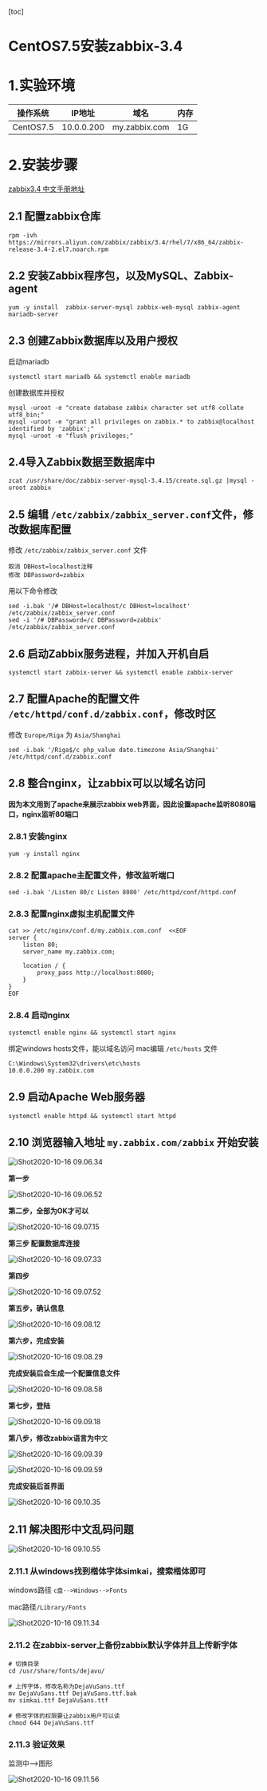 [toc]



# CentOS7.5安装zabbix-3.4

# 1.实验环境

| 操作系统  | IP地址     | 域名          | 内存 |
| --------- | ---------- | ------------- | ---- |
| CentOS7.5 | 10.0.0.200 | my.zabbix.com | 1G   |



# 2.安装步骤

[zabbix3.4 中文手册地址 ](https://www.zabbix.com/documentation/3.4/zh/manual)



## 2.1 配置zabbix仓库

```shell
rpm -ivh https://mirrors.aliyun.com/zabbix/zabbix/3.4/rhel/7/x86_64/zabbix-release-3.4-2.el7.noarch.rpm
```



## 2.2 安装Zabbix程序包，以及MySQL、Zabbix-agent

```shell
yum -y install  zabbix-server-mysql zabbix-web-mysql zabbix-agent mariadb-server
```



## 2.3 创建Zabbix数据库以及用户授权

启动mariadb

```shell
systemctl start mariadb && systemctl enable mariadb
```



创建数据库并授权

```shell
mysql -uroot -e "create database zabbix character set utf8 collate utf8_bin;"
mysql -uroot -e "grant all privileges on zabbix.* to zabbix@localhost identified by 'zabbix';"
mysql -uroot -e "flush privileges;"
```



## 2.4导入Zabbix数据至数据库中

```shell
zcat /usr/share/doc/zabbix-server-mysql-3.4.15/create.sql.gz |mysql -uroot zabbix
```



## 2.5 编辑 `/etc/zabbix/zabbix_server.conf`文件，修改数据库配置

修改 `/etc/zabbix/zabbix_server.conf` 文件

```shell
取消 DBHost=localhost注释
修改 DBPassword=zabbix
```



用以下命令修改

```shell
sed -i.bak '/# DBHost=localhost/c DBHost=localhost' /etc/zabbix/zabbix_server.conf  
sed -i '/# DBPassword=/c DBPassword=zabbix' /etc/zabbix/zabbix_server.conf
```



## 2.6 启动Zabbix服务进程，并加入开机自启

```shell
systemctl start zabbix-server && systemctl enable zabbix-server
```



## 2.7 配置Apache的配置文件 `/etc/httpd/conf.d/zabbix.conf`，修改时区

修改 `Europe/Riga` 为 `Asia/Shanghai`

```shell
sed -i.bak '/Riga$/c php_value date.timezone Asia/Shanghai' /etc/httpd/conf.d/zabbix.conf
```



## 2.8 整合nginx，让zabbix可以以域名访问

**因为本文用到了apache来展示zabbix web界面，因此设置apache监听8080端口，nginx监听80端口**

### 2.8.1 安装nginx

```shell
yum -y install nginx
```



### 2.8.2 配置apache主配置文件，修改监听端口

```shell
sed -i.bak '/Listen 80/c Listen 8080' /etc/httpd/conf/httpd.conf
```



### 2.8.3 配置nginx虚拟主机配置文件

```nginx
cat >> /etc/nginx/conf.d/my.zabbix.com.conf  <<EOF
server {
	listen 80;
	server_name my.zabbix.com;

	location / {
		proxy_pass http://localhost:8080;
	}
}
EOF
```



### 2.8.4 启动nginx

```shell
systemctl enable nginx && systemctl start nginx
```



绑定windows hosts文件，能以域名访问 mac编辑 `/etc/hosts` 文件

```shell
C:\Windows\System32\drivers\etc\hosts
10.0.0.200 my.zabbix.com
```



## 2.9 启动Apache Web服务器

```shell
systemctl enable httpd && systemctl start httpd
```



## 2.10 浏览器输入地址 `my.zabbix.com/zabbix` 开始安装

![iShot2020-10-16 09.06.34](https://gitea.pptfz.cn/pptfz/picgo-images/raw/branch/master/img/iShot2020-10-16%2009.06.34.png)

**第一步**

![iShot2020-10-16 09.06.52](https://gitea.pptfz.cn/pptfz/picgo-images/raw/branch/master/img/iShot2020-10-16%2009.06.52.png)

**第二步，全部为OK才可以**

![iShot2020-10-16 09.07.15](https://gitea.pptfz.cn/pptfz/picgo-images/raw/branch/master/img/iShot2020-10-16%2009.07.15.png)

**第三步 配置数据库连接**

![iShot2020-10-16 09.07.33](https://gitea.pptfz.cn/pptfz/picgo-images/raw/branch/master/img/iShot2020-10-16%2009.07.33.png)

**第四步**

![iShot2020-10-16 09.07.52](https://gitea.pptfz.cn/pptfz/picgo-images/raw/branch/master/img/iShot2020-10-16%2009.07.52.png)



**第五步，确认信息**

![iShot2020-10-16 09.08.12](https://gitea.pptfz.cn/pptfz/picgo-images/raw/branch/master/img/iShot2020-10-16%2009.08.12.png)



**第六步，完成安装**

![iShot2020-10-16 09.08.29](https://gitea.pptfz.cn/pptfz/picgo-images/raw/branch/master/img/iShot2020-10-16%2009.08.29.png)

**完成安装后会生成一个配置信息文件**

![iShot2020-10-16 09.08.58](https://gitea.pptfz.cn/pptfz/picgo-images/raw/branch/master/img/iShot2020-10-16%2009.08.58.png)

**第七步，登陆**

![iShot2020-10-16 09.09.18](https://gitea.pptfz.cn/pptfz/picgo-images/raw/branch/master/img/iShot2020-10-16%2009.09.18.png)



**第八步，修改zabbix语言为中**文

![iShot2020-10-16 09.09.39](https://gitea.pptfz.cn/pptfz/picgo-images/raw/branch/master/img/iShot2020-10-16%2009.09.39.png)



![iShot2020-10-16 09.09.59](https://gitea.pptfz.cn/pptfz/picgo-images/raw/branch/master/img/iShot2020-10-16%2009.09.59.png)

**完成安装后首界面**

![iShot2020-10-16 09.10.35](https://gitea.pptfz.cn/pptfz/picgo-images/raw/branch/master/img/iShot2020-10-16%2009.10.35.png)

## 2.11 解决图形中文乱码问题

![iShot2020-10-16 09.10.55](https://gitea.pptfz.cn/pptfz/picgo-images/raw/branch/master/img/iShot2020-10-16%2009.10.55.png)



### 2.11.1 从windows找到楷体字体simkai，搜索楷体即可

windows路径 ``c盘-->Windows-->Fonts``

mac路径``/Library/Fonts``

![iShot2020-10-16 09.11.34](https://gitea.pptfz.cn/pptfz/picgo-images/raw/branch/master/img/iShot2020-10-16%2009.11.34.png)

### 2.11.2 在zabbix-server上备份zabbix默认字体并且上传新字体

```shell
# 切换目录 
cd /usr/share/fonts/dejavu/

# 上传字体，修改名称为DejaVuSans.ttf
mv DejaVuSans.ttf DejaVuSans.ttf.bak
mv simkai.ttf DejaVuSans.ttf

# 修改字体的权限要让zabbix用户可以读
chmod 644 DejaVuSans.ttf
```



### 2.11.3 验证效果

监测中-->图形

![iShot2020-10-16 09.11.56](https://gitea.pptfz.cn/pptfz/picgo-images/raw/branch/master/img/iShot2020-10-16%2009.11.56.png)
